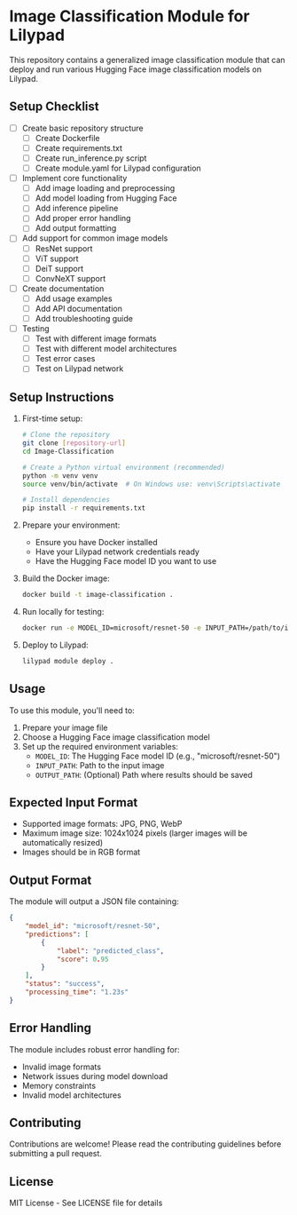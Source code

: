 # Image Classification Module for Lilypad

This repository contains a generalized image classification module that can deploy and run various Hugging Face image classification models on Lilypad.

## Setup Checklist

- [ ] Create basic repository structure
  - [ ] Create Dockerfile
  - [ ] Create requirements.txt
  - [ ] Create run_inference.py script
  - [ ] Create module.yaml for Lilypad configuration
  
- [ ] Implement core functionality
  - [ ] Add image loading and preprocessing
  - [ ] Add model loading from Hugging Face
  - [ ] Add inference pipeline
  - [ ] Add proper error handling
  - [ ] Add output formatting
  
- [ ] Add support for common image models
  - [ ] ResNet support
  - [ ] ViT support
  - [ ] DeiT support
  - [ ] ConvNeXT support
  
- [ ] Create documentation
  - [ ] Add usage examples
  - [ ] Add API documentation
  - [ ] Add troubleshooting guide
  
- [ ] Testing
  - [ ] Test with different image formats
  - [ ] Test with different model architectures
  - [ ] Test error cases
  - [ ] Test on Lilypad network

## Setup Instructions

1. First-time setup:
   ```bash
   # Clone the repository
   git clone [repository-url]
   cd Image-Classification

   # Create a Python virtual environment (recommended)
   python -m venv venv
   source venv/bin/activate  # On Windows use: venv\Scripts\activate

   # Install dependencies
   pip install -r requirements.txt
   ```

2. Prepare your environment:
   - Ensure you have Docker installed
   - Have your Lilypad network credentials ready
   - Have the Hugging Face model ID you want to use

3. Build the Docker image:
   ```bash
   docker build -t image-classification .
   ```

4. Run locally for testing:
   ```bash
   docker run -e MODEL_ID=microsoft/resnet-50 -e INPUT_PATH=/path/to/image.jpg image-classification
   ```

5. Deploy to Lilypad:
   ```bash
   lilypad module deploy .
   ```

## Usage

To use this module, you'll need to:

1. Prepare your image file
2. Choose a Hugging Face image classification model
3. Set up the required environment variables:
   - `MODEL_ID`: The Hugging Face model ID (e.g., "microsoft/resnet-50")
   - `INPUT_PATH`: Path to the input image
   - `OUTPUT_PATH`: (Optional) Path where results should be saved

## Expected Input Format

- Supported image formats: JPG, PNG, WebP
- Maximum image size: 1024x1024 pixels (larger images will be automatically resized)
- Images should be in RGB format

## Output Format

The module will output a JSON file containing:
```json
{
    "model_id": "microsoft/resnet-50",
    "predictions": [
        {
            "label": "predicted_class",
            "score": 0.95
        }
    ],
    "status": "success",
    "processing_time": "1.23s"
}
```

## Error Handling

The module includes robust error handling for:
- Invalid image formats
- Network issues during model download
- Memory constraints
- Invalid model architectures

## Contributing

Contributions are welcome! Please read the contributing guidelines before submitting a pull request.

## License

MIT License - See LICENSE file for details
